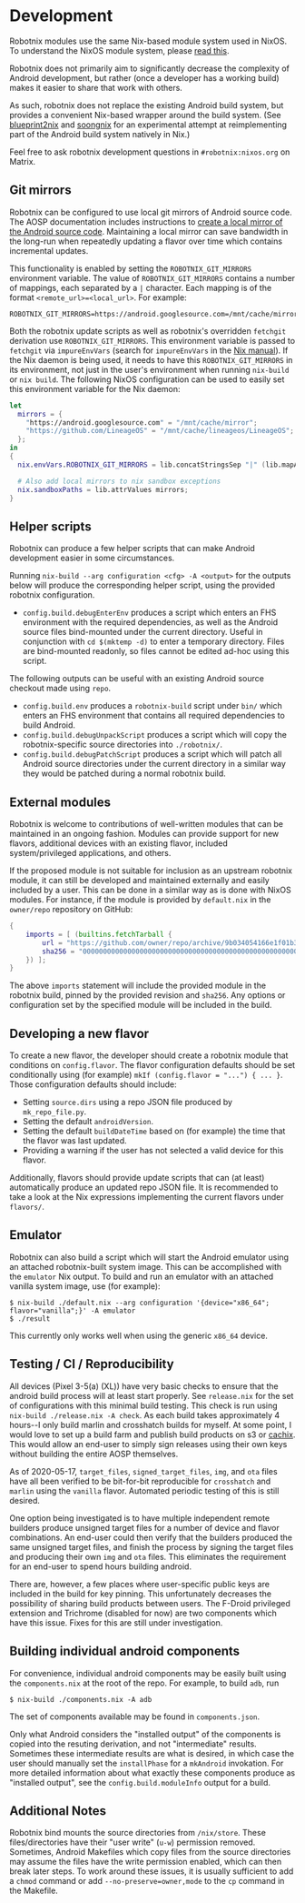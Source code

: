 <!--
SPDX-FileCopyrightText: 2021 Daniel Fullmer and robotnix contributors
SPDX-License-Identifier: MIT
-->

# Development

Robotnix modules use the same Nix-based module system used in NixOS.
To understand the NixOS module system, please [read this](https://nixos.org/manual/nixos/stable/index.html#sec-writing-modules).

Robotnix does not primarily aim to significantly decrease the complexity of Android development,
but rather (once a developer has a working build) makes it easier to share that work with others.

As such, robotnix does not replace the existing Android build system, but provides a convenient Nix-based wrapper around the build system.
(See [blueprint2nix](https://github.com/danielfullmer/blueprint2nix) and [soongnix](https://github.com/danielfullmer/soongnix) for an experimental attempt at reimplementing part of the Android build system natively in Nix.)

Feel free to ask robotnix development questions in `#robotnix:nixos.org` on Matrix.

## Git mirrors
Robotnix can be configured to use local git mirrors of Android source code.
The AOSP documentation includes instructions to [create a local mirror of the Android source code](https://source.android.com/setup/build/downloading#using-a-local-mirror).
Maintaining a local mirror can save bandwidth in the long-run when repeatedly updating a flavor over time which contains incremental updates.

This functionality is enabled by setting the `ROBOTNIX_GIT_MIRRORS` environment variable.
The value of `ROBOTNIX_GIT_MIRRORS` contains a number of mappings, each separated by a `|` character.
Each mapping is of the format `<remote_url>=<local_url>`.
For example:
```
ROBOTNIX_GIT_MIRRORS=https://android.googlesource.com=/mnt/cache/mirror|https://github.com/LineageOS=/mnt/cache/lineageos/LineageOS
```

Both the robotnix update scripts as well as robotnix's overridden `fetchgit` derivation use `ROBOTNIX_GIT_MIRRORS`.
This environment variable is passed to `fetchgit` via `impureEnvVars` (search for `impureEnvVars` in the [Nix manual](https://nixos.org/manual/nix/stable/)).
If the Nix daemon is being used, it needs to have this `ROBOTNIX_GIT_MIRRORS` in its environment, not just in the user's environment when running `nix-build` or `nix build`.
The following NixOS configuration can be used to easily set this environment variable for the Nix daemon:
```nix
let
  mirrors = {
    "https://android.googlesource.com" = "/mnt/cache/mirror";
    "https://github.com/LineageOS" = "/mnt/cache/lineageos/LineageOS";
  };
in
{
  nix.envVars.ROBOTNIX_GIT_MIRRORS = lib.concatStringsSep "|" (lib.mapAttrsToList (local: remote: "${local}=${remote}") mirrors);

  # Also add local mirrors to nix sandbox exceptions
  nix.sandboxPaths = lib.attrValues mirrors;
}
```

## Helper scripts
Robotnix can produce a few helper scripts that can make Android development easier in some circumstances.

Running `nix-build --arg configuration <cfg> -A <output>` for the outputs below will produce the corresponding helper script, using the provided robotnix configuration.

- `config.build.debugEnterEnv` produces a script which enters an FHS environment with the required dependencies, as well as the Android source files bind-mounted under the current directory.  Useful in conjunction with `cd $(mktemp -d)` to enter a temporary directory.  Files are bind-mounted readonly, so files cannot be edited ad-hoc using this script.

The following outputs can be useful with an existing Android source checkout made using `repo`.
- `config.build.env` produces a `robotnix-build` script under `bin/` which enters an FHS environment that contains all required dependencies to build Android.
- `config.build.debugUnpackScript` produces a script which will copy the robotnix-specific source directories into `./robotnix/`.
- `config.build.debugPatchScript` produces a script which will patch all Android source directories under the current directory in a similar way they would be patched during a normal robotnix build.

## External modules
Robotnix is welcome to contributions of well-written modules that can be maintained in an ongoing fashion.
Modules can provide support for new flavors, additional devices with an existing flavor, included system/privileged applications, and others.

If the proposed module is not suitable for inclusion as an upstream robotnix module,
it can still be developed and maintained externally and easily included by a user.
This can be done in a similar way as is done with NixOS modules.
For instance, if the module is provided by `default.nix` in the `owner/repo` repository on GitHub:
```nix
{
    imports = [ (builtins.fetchTarball {
        url = "https://github.com/owner/repo/archive/9b034054166e1f01b3bdb6a1948daa3bdafe039a.tar.gz";
        sha256 = "0000000000000000000000000000000000000000000000000000000000000000";
    }) ];
}
```
The above `imports` statement will include the provided module in the robotnix build, pinned by the provided revision and `sha256`.
Any options or configuration set by the specified module will be included in the build.

## Developing a new flavor
To create a new flavor, the developer should create a robotnix module that conditions on `config.flavor`.
The flavor configuration defaults should be set conditionally using (for example) `mkIf (config.flavor = "...") { ... }`.
Those configuration defaults should include:
 - Setting `source.dirs` using a repo JSON file produced by `mk_repo_file.py`.
 - Setting the default `androidVersion`.
 - Setting the default `buildDateTime` based on (for example) the time that the flavor was last updated.
 - Providing a warning if the user has not selected a valid device for this flavor.

Additionally, flavors should provide update scripts that can (at least) automatically produce an updated repo JSON file.
It is recommended to take a look at the Nix expressions implementing the current flavors under `flavors/`.

## Emulator
Robotnix can also build a script which will start the Android emulator using an attached robotnix-built system image.
This can be accomplished with the `emulator` Nix output.
To build and run an emulator with an attached vanilla system image, use (for example):
```console
$ nix-build ./default.nix --arg configuration '{device="x86_64"; flavor="vanilla";}' -A emulator
$ ./result
```
This currently only works well when using the generic `x86_64` device.


## Testing / CI / Reproducibility
All devices (Pixel 3-5(a) (XL)) have very basic checks to ensure that the android build process will at least start properly.
See `release.nix` for the set of configurations with this minimal build testing.
This check is run using `nix-build ./release.nix -A check`.
As each build takes approximately 4 hours--I only build marlin and crosshatch builds for myself.
At some point, I would love to set up a build farm and publish build products on s3 or [cachix](https://cachix.org).
This would allow an end-user to simply sign releases using their own keys without building the entire AOSP themselves.

As of 2020-05-17, `target_files`, `signed_target_files`, `img`, and `ota` files have all been verified to be bit-for-bit reproducible for `crosshatch` and `marlin` using the `vanilla` flavor.
Automated periodic testing of this is still desired.

One option being investigated is to have multiple independent remote builders produce unsigned target files for a number of device and flavor combinations.
An end-user could then verify that the builders produced the same unsigned target files, and finish the process by signing the target files and producing their own `img` and `ota` files.
This eliminates the requirement for an end-user to spend hours building android.

There are, however, a few places where user-specific public keys are included in the build for key pinning.
This unfortunately decreases the possibility of sharing build products between users.
The F-Droid privileged extension and Trichrome (disabled for now) are two components which have this issue.
Fixes for this are still under investigation.

## Building individual android components
For convenience, individual android components may be easily built using the `components.nix` at the root of the repo.
For example, to build `adb`, run
```console
$ nix-build ./components.nix -A adb
```
The set of components available may be found in `components.json`.

Only what Android considers the "installed output" of the components is copied into the resuting derivation, and not "intermediate" results.
Sometimes these intermediate results are what is desired, in which case the user should manually set the `installPhase` for a `mkAndroid` invokation.
For more detailed information about what exactly these components produce as "installed output", see the `config.build.moduleInfo` output for a build.

## Additional Notes
Robotnix bind mounts the source directories from `/nix/store`.
These files/directories have their "user write" (`u-w`) permission removed.
Sometimes, Android Makefiles which copy files from the source directories may assume the files have the write permission enabled, which can then break later steps.
To work around these issues, it is usually sufficient to add a `chmod` command or add `--no-preserve=owner,mode` to the `cp` command in the Makefile.
